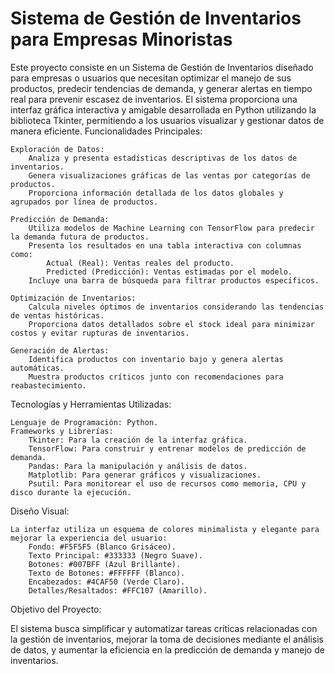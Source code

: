 <h1>Sistema de Gestión de Inventarios para Empresas Minoristas</h1>

Este proyecto consiste en un Sistema de Gestión de Inventarios diseñado para empresas o usuarios que necesitan optimizar el manejo de sus productos, predecir tendencias de demanda, y generar alertas en tiempo real para prevenir escasez de inventarios. El sistema proporciona una interfaz gráfica interactiva y amigable desarrollada en Python utilizando la biblioteca Tkinter, permitiendo a los usuarios visualizar y gestionar datos de manera eficiente.
Funcionalidades Principales:

    Exploración de Datos:
        Analiza y presenta estadísticas descriptivas de los datos de inventarios.
        Genera visualizaciones gráficas de las ventas por categorías de productos.
        Proporciona información detallada de los datos globales y agrupados por línea de productos.

    Predicción de Demanda:
        Utiliza modelos de Machine Learning con TensorFlow para predecir la demanda futura de productos.
        Presenta los resultados en una tabla interactiva con columnas como:
            Actual (Real): Ventas reales del producto.
            Predicted (Predicción): Ventas estimadas por el modelo.
        Incluye una barra de búsqueda para filtrar productos específicos.

    Optimización de Inventarios:
        Calcula niveles óptimos de inventarios considerando las tendencias de ventas históricas.
        Proporciona datos detallados sobre el stock ideal para minimizar costos y evitar rupturas de inventarios.

    Generación de Alertas:
        Identifica productos con inventario bajo y genera alertas automáticas.
        Muestra productos críticos junto con recomendaciones para reabastecimiento.

Tecnologías y Herramientas Utilizadas:

    Lenguaje de Programación: Python.
    Frameworks y Librerías:
        Tkinter: Para la creación de la interfaz gráfica.
        TensorFlow: Para construir y entrenar modelos de predicción de demanda.
        Pandas: Para la manipulación y análisis de datos.
        Matplotlib: Para generar gráficos y visualizaciones.
        Psutil: Para monitorear el uso de recursos como memoria, CPU y disco durante la ejecución.

Diseño Visual:

    La interfaz utiliza un esquema de colores minimalista y elegante para mejorar la experiencia del usuario:
        Fondo: #F5F5F5 (Blanco Grisáceo).
        Texto Principal: #333333 (Negro Suave).
        Botones: #007BFF (Azul Brillante).
        Texto de Botones: #FFFFFF (Blanco).
        Encabezados: #4CAF50 (Verde Claro).
        Detalles/Resaltados: #FFC107 (Amarillo).

Objetivo del Proyecto:

El sistema busca simplificar y automatizar tareas críticas relacionadas con la gestión de inventarios, mejorar la toma de decisiones mediante el análisis de datos, y aumentar la eficiencia en la predicción de demanda y manejo de inventarios.
